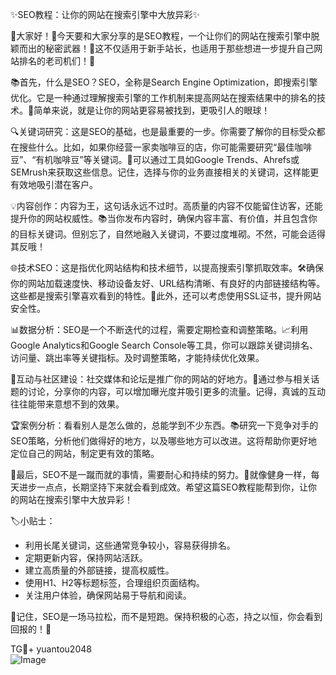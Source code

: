✨SEO教程：让你的网站在搜索引擎中大放异彩✨

🌈大家好！👋今天要和大家分享的是SEO教程，一个让你们的网站在搜索引擎中脱颖而出的秘密武器！🚀这不仅适用于新手站长，也适用于那些想进一步提升自己网站排名的老司机们！💪

📚首先，什么是SEO？SEO，全称是Search Engine Optimization，即搜索引擎优化。它是一种通过理解搜索引擎的工作机制来提高网站在搜索结果中的排名的技术。🎯简单来说，就是让你的网站更容易被找到，更吸引人的眼球！

🔍关键词研究：这是SEO的基础，也是最重要的一步。你需要了解你的目标受众都在搜些什么。比如，如果你经营一家卖咖啡豆的店，你可能需要研究“最佳咖啡豆”、“有机咖啡豆”等关键词。🔎可以通过工具如Google Trends、Ahrefs或SEMrush来获取这些信息。记住，选择与你的业务直接相关的关键词，这样能更有效地吸引潜在客户。

💡内容创作：内容为王，这句话永远不过时。高质量的内容不仅能留住访客，还能提升你的网站权威性。📚当你发布内容时，确保内容丰富、有价值，并且包含你的目标关键词。但别忘了，自然地融入关键词，不要过度堆砌。不然，可能会适得其反哦！

🌐技术SEO：这是指优化网站结构和技术细节，以提高搜索引擎抓取效率。🛠️确保你的网站加载速度快、移动设备友好、URL结构清晰、有良好的内部链接结构等。这些都是搜索引擎喜欢看到的特性。🔧此外，还可以考虑使用SSL证书，提升网站安全性。

📊数据分析：SEO是一个不断迭代的过程，需要定期检查和调整策略。📈利用Google Analytics和Google Search Console等工具，你可以跟踪关键词排名、访问量、跳出率等关键指标。及时调整策略，才能持续优化效果。

💬互动与社区建设：社交媒体和论坛是推广你的网站的好地方。🌟通过参与相关话题的讨论，分享你的内容，可以增加曝光度并吸引更多的流量。记得，真诚的互动往往能带来意想不到的效果。

🏆案例分析：看看别人是怎么做的，总能学到不少东西。📚研究一下竞争对手的SEO策略，分析他们做得好的地方，以及哪些地方可以改进。这将帮助你更好地定位自己的网站，制定更有效的策略。

🎉最后，SEO不是一蹴而就的事情，需要耐心和持续的努力。💪就像健身一样，每天进步一点点，长期坚持下来就会看到成效。希望这篇SEO教程能帮到你，让你的网站在搜索引擎中大放异彩！

🏷️小贴士：
- 利用长尾关键词，这些通常竞争较小，容易获得排名。
- 定期更新内容，保持网站活跃。
- 建立高质量的外部链接，提高权威性。
- 使用H1、H2等标题标签，合理组织页面结构。
- 关注用户体验，确保网站易于导航和阅读。

🌟记住，SEO是一场马拉松，而不是短跑。保持积极的心态，持之以恒，你会看到回报的！💪

TG💪+ yuantou2048  
![Image](https://github.com/user-attachments/assets/42a5a4a5-fea9-4a1d-8aa0-73e57e430cca)